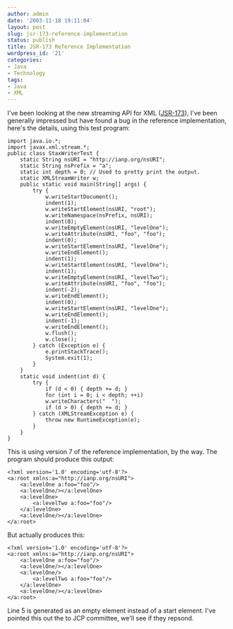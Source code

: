 ```yaml
---
author: admin
date: '2003-11-18 19:11:04'
layout: post
slug: jsr-173-reference-implementation
status: publish
title: JSR-173 Reference Implementation
wordpress_id: '21'
categories:
- Java
- Technology
tags:
- Java
- XML
---
```


I've been looking at the new streaming API for XML
([JSR-173](http;//www.jcp.org/en/jsr/detail?id=173)), I've been
generally impressed but have found a bug in the reference
implementation, here's the details, using this test program:

~~~~ {lang="Java" line="1"}
import java.io.*;
import javax.xml.stream.*;
public class StaxWriterTest {
    static String nsURI = "http://ianp.org/nsURI";
    static String nsPrefix = "a";
    static int depth = 0; // Used to pretty print the output.
    static XMLStreamWriter w;
    public static void main(String[] args) {
        try {
            w.writeStartDocument();
            indent(1);
            w.writeStartElement(nsURI, "root");
            w.writeNamespace(nsPrefix, nsURI);
            indent(0);
            w.writeEmptyElement(nsURI, "levelOne");
            w.writeAttribute(nsURI, "foo", "foo");
            indent(0);
            w.writeStartElement(nsURI, "levelOne");
            w.writeEndElement();
            indent(1);
            w.writeStartElement(nsURI, "levelOne");
            indent(1);
            w.writeEmptyElement(nsURI, "levelTwo");
            w.writeAttribute(nsURI, "foo", "foo");
            indent(-2);
            w.writeEndElement();
            indent(0);
            w.writeStartElement(nsURI, "levelOne");
            w.writeEndElement();
            indent(-1);
            w.writeEndElement();
            w.flush();
            w.close();
        } catch (Exception e) {
            e.printStackTrace();
            System.exit(1);
        }
    }
    static void indent(int d) {
        try {
            if (d < 0) { depth += d; }
            for (int i = 0; i < depth; ++i)
            w.writeCharacters("  ");
            if (d > 0) { depth += d; }
        } catch (XMLStreamException e) {
            throw new RuntimeException(e);
        }
    }
}
~~~~

This is using version 7 of the reference implementation, by the way. The
program should produce this output:

~~~~ {lang="XML" line="1"}
<?xml version='1.0' encoding='utf-8'?>
<a:root xmlns:a="http://ianp.org/nsURI">
    <a:levelOne a:foo="foo"/>
    <a:levelOne/></a:levelOne>
    <a:levelOne>
        <a:levelTwo a:foo="foo"/>
    </a:levelOne>
    <a:levelOne/></a:levelOne>
</a:root>
~~~~

But actually produces this:

~~~~ {lang="XML" line="1"}
<?xml version='1.0' encoding='utf-8'?>
<a:root xmlns:a="http://ianp.org/nsURI">
    <a:levelOne a:foo="foo"/>
    <a:levelOne/></a:levelOne>
    <a:levelOne/>
        <a:levelTwo a:foo="foo"/>
    </a:levelOne>
    <a:levelOne/></a:levelOne>
</a:root>
~~~~

Line 5 is generated as an empty element instead of a start element. I've
pointed this out the to JCP committee, we'll see if they repsond.
